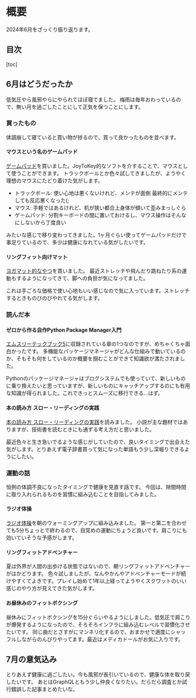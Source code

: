 # 概要

2024年6月をざっくり振り返ります。

## 目次

[toc]

## 6月はどうだったか

低気圧やら風邪やらにやられてほぼ寝てました。
梅雨は毎年おわっているので、無い月を過ごしたことにして正気を保つことにします。

### 買ったもの

体調崩して寝ていると買い物が捗るので、買って良かったものを並べます。

#### マウスという名のゲームパッド

[ゲームパッド](https://gaming.logicool.co.jp/ja-jp/products/gamepads/f710-wireless-gamepad.940-000144.html)を買いました。JoyToKey的なソフトを介することで、マウスとして使うことができます。
トラックボールとか色々試してきましたが、ようやく理想のマウスにたどり着けた気がします。

* トラックボール: 使い心地は悪くないけれど、メンテが面倒 最終的にメンテしても反応悪くなった(;
* マウス: 手軽ではあるけれど、机が狭い都合上身体が傾いて歪みまっしぐら
* ゲームパッド: 分割キーボードの間に置いておけるし、マウス操作はそんなにしないから丁度良い 

みたいな感じで移り変わってきました。1ヶ月ぐらい使ってゲームパッドだけで事足りているので、多少は健康になれている気がしたいです。

#### リングフィット向けマット

[ヨガマット的なやつ](https://hori.jp/products/nsw/ring_fit_mat/)を買いました。
最近ストレッチや飛んだり跳ねたり系の運動もするようになってきて、脚への負担が気になってました。

これは手ごろな価格で使い心地もいい感じなので気に入っています。ストレッチするときものびのびやれてる気がします。

### 読んだ本

#### ゼロから作る自作Python Package Manager入門

[エムスリーテックブック5](https://techbookfest.org/product/rpXewXTtekXgNPFBCWLrX4)に収録されている章の1つなのですが、めちゃくちゃ面白かったです。
多機能なパッケージマネージャがどんな仕組みで動いているのか、そもそも何をしているのか概要を掴むことができて知識欲が満たされました。

Pythonのパッケージマネージャはブログシステムでも使っていて、新しいものに乗り換えたいと思っていますが、新しいものにキャッチアップするのにも有用な知識が得られました。これできっとスムーズに移行できる...はず。

#### 本の読み方 スロー・リーディングの実践

[本の読み方 スロー・リーディングの実践](https://k-hirano.com/books/%E6%9C%AC%E3%81%AE%E8%AA%AD%E3%81%BF%E6%96%B9-%E3%82%B9%E3%83%AD%E3%83%BC%E3%83%BB%E3%83%AA%E3%83%BC%E3%83%87%E3%82%A3%E3%83%B3%E3%82%B0%E3%81%AE%E5%AE%9F%E8%B7%B5)を読みました。
小説が主な題材ではありますが、技術書を読むときにも通ずる考え方だと思いました。

最近色々と生き急いでるような感じがしていたので、良いタイミングで出会えた気がします。とりあえず電子辞書買って気になった単語もう少し深堀りできるようにしたい。


### 運動の話

恒例の体調不良になったタイミングで健康を見直す話です。
今回は、隙間時間に取り入れられるものを習慣に組み込むことを目指してみました。

#### ラジオ体操

[ラジオ体操](https://www.youtube.com/watch?v=_YZZfaMGEOU)を朝のウォーミングアップに組み込みました。
第一と第二を合わせても5分ちょっとで終わるので、目覚めの運動にちょうど良いです。肩こりにも効いていそうな予感がします。

#### リングフィットアドベンチャー

夏は外界が人間の出歩ける状態ではないので、朝リングフィットアドベンチャーがはかどります。
色々試しましたが、なんやかんやアドベンチャーモードが続けやすくてよきです。プレイし始めて1年以上経ってようやくスクワットのいい感じのやり方が見えてきた気がします。

#### お昼休みのフィットボクシング

昼休みにフィットボクシングを15分ぐらいやるようにしました。低気圧で肩こりが爆発するようになったので、そろそろインフラに組み込むレベルで習慣化させたいです。
同じ曲だとさすがにマンネリ化するので、おまかせで適度にシャッフルしながらのんびりやってます。最近はメディカドールがお気に入りです。

## 7月の意気込み

とりあえず健康に過ごしたい。今も風邪が長引いているので、健康な体を取り戻したいです。
あとはGraphQLともう少し仲良くなりたい。だらだら調査とか試行錯誤した記事まとめたいな。
